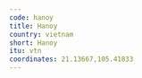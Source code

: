 ```yaml
---
code: hanoy
title: Hanoy
country: vietnam
short: Hanoy
itu: vtn
coordinates: 21.13667,105.41833
---
```

